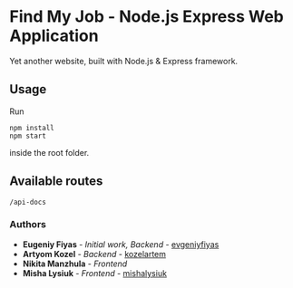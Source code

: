 # Find My Job - Node.js Express Web Application

Yet another website, built with Node.js & Express framework.

## Usage

Run 

    npm install
    npm start    

inside the root folder.

## Available routes

    /api-docs

### Authors

* **Eugeniy Fiyas** - *Initial work, Backend* - [evgeniyfiyas](https://github.com/evgeniyfiyas)
* **Artyom Kozel** - *Backend* - [kozelartem](https://github.com/kozelartem)
* **Nikita Manzhula** - *Frontend*
* **Misha Lysiuk** - *Frontend* - [mishalysiuk](https://github.com/mishalysiuk)
